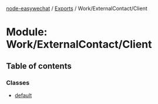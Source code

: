[node-easywechat](../README.md) / [Exports](../modules.md) / Work/ExternalContact/Client

# Module: Work/ExternalContact/Client

## Table of contents

### Classes

- [default](../classes/Work_ExternalContact_Client.default.md)
